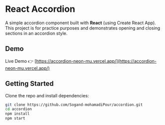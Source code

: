 # React Accordion

A simple accordion component built with **React** (using Create React App).  
This project is for practice purposes and demonstrates opening and closing sections in an accordion style.

## Demo
Live Demo 👉 [https://accordion-neon-mu.vercel.app/](https://accordion-neon-mu.vercel.app/)

## Getting Started
Clone the repo and install dependencies:

```bash
git clone https://github.com/Sogand-mohamadiPour/accordion.git
cd accordion
npm install
npm start
